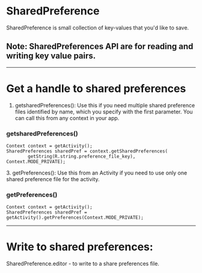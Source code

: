 # SharedPreference

SharedPreference is small collection of key-values that you'd like to save.
## Note: SharedPreferences API are for reading and writing key value pairs.
<hr />

# Get a handle to shared preferences

1. getsharedPreferences(): Use this if you need multiple shared preference files identified by name, which you specify with the first parameter. You can call this from any context in your app.
 
<h3>getsharedPreferences()</h3>
<pre><code>Context context = getActivity();
SharedPreferences sharedPref = context.getSharedPreferences(
        getString(R.string.preference_file_key), Context.MODE_PRIVATE);</code></pre>
3. getPreferences(): Use this from an Activity if you need to use only one shared preference file for the activity.
<h3>getPreferences()</h3>
<pre><code>Context context = getActivity();
SharedPreferences sharedPref = getActivity().getPreferences(Context.MODE_PRIVATE);</code></pre>
<hr />

# Write to shared preferences:

SharedPreference.editor - to write to a share preferences file.
